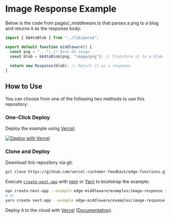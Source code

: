 # Image Response Example

Below is the code from pages/_middleware.ts that parses a png to a blog and returns it as the response body:
```js
import { b64toBlob } from "../lib/parse";

export default function middleware() {
  const png = "..."; // Base 64 image
  const blob = b64toBlob(png, "image/png"); // Transform it to a blob
  
  return new Response(blob); // Return it as a response
}
```

## How to Use

You can choose from one of the following two methods to use this repository:

### One-Click Deploy

Deploy the example using [Vercel](https://vercel.com?utm_source=github&utm_medium=readme&utm_campaign=next-example):

[![Deploy with Vercel](https://vercel.com/button)](https://vercel.com/new/git/external?repository-url=https://github.com/vercel/examples/tree/main/edge-functions/image-response&project-name=image-response&repository-name=image-response)

### Clone and Deploy

Download this repository via git:

```bash
git clone https://github.com/vercel-customer-feedback/edge-functions.git
```

Execute [`create-next-app`](https://github.com/vercel/next.js/tree/canary/packages/create-next-app) with [npm](https://docs.npmjs.com/cli/init) or [Yarn](https://yarnpkg.com/lang/en/docs/cli/create/) to bootstrap the example:

```bash
npx create-next-app --example edge-middleware/examples/image-response image-response
# or
yarn create next-app --example edge-middleware/examples/image-response image-response
```

Deploy it to the cloud with [Vercel](https://vercel.com/new?utm_source=github&utm_medium=readme&utm_campaign=edge-middleware-eap) ([Documentation](https://nextjs.org/docs/deployment)).
